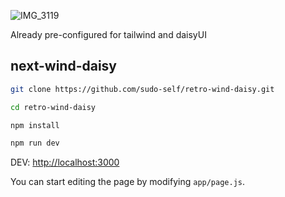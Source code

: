 ![IMG_3119](https://github.com/sudo-self/retro-wind-daisy/assets/119916323/abe01afe-2715-4a50-b38e-ab84596c2676)



Already pre-configured for tailwind and daisyUI

## next-wind-daisy

```bash
git clone https://github.com/sudo-self/retro-wind-daisy.git

cd retro-wind-daisy

npm install

npm run dev
```

DEV: [http://localhost:3000](http://localhost:3000) 

You can start editing the page by modifying `app/page.js`.

